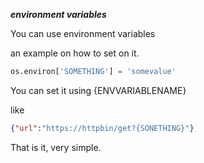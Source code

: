 ***environment variables***

You can use environment variables

an example on how to set on it.
```python
os.environ['SOMETHING'] = 'somevalue'
```

You can set it using {ENVVARIABLENAME}

like

```json
{"url":"https://httpbin/get?{SONETHING}"}
```

That is it, very simple.